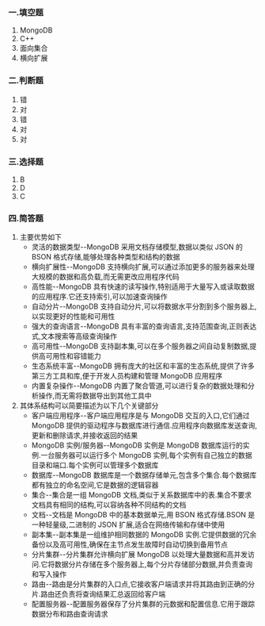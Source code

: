 ### 一.填空题

1. MongoDB
2. C++
3. 面向集合
4. 横向扩展

### 二.判断题

1. 错
2. 对
3. 错
4. 对
5. 对

### 三.选择题

1. B
2. D
3. C

### 四.简答题

1. 主要优势如下
   - 灵活的数据类型--MongoDB 采用文档存储模型,数据以类似 JSON 的 BSON 格式存储,能够处理各种类型和结构的数据
   - 横向扩展性--MongoDB 支持横向扩展,可以通过添加更多的服务器来处理大规模的数据和高负载,而无需更改应用程序代码
   - 高性能--MongoDB 具有快速的读写操作,特别适用于大量写入或读取数据的应用程序.它还支持索引,可以加速查询操作
   - 自动分片--MongoDB 支持自动分片,可以将数据水平分割到多个服务器上,以实现更好的性能和可用性
   - 强大的查询语言--MongoDB 具有丰富的查询语言,支持范围查询,正则表达式,文本搜索等高级查询操作
   - 高可用性--MongoDB 支持副本集,可以在多个服务器之间自动复制数据,提供高可用性和容错能力
   - 生态系统丰富--MongoDB 拥有庞大的社区和丰富的生态系统,提供了许多第三方工具和库,便于开发人员构建和管理 MongoDB 应用程序
   - 内置复杂操作--MongoDB 内置了聚合管道,可以进行复杂的数据处理和分析操作,而无需将数据导出到其他工具中
2. 其体系结构可以简要描述为以下几个关键部分
   - 客户端应用程序--客户端应用程序是与 MongoDB 交互的入口,它们通过 MongoDB 提供的驱动程序与数据库进行通信.应用程序向数据库发送查询,更新和删除请求,并接收返回的结果
   - MongoDB 实例/服务器--MongoDB 实例是 MongoDB 数据库运行的实例.一台服务器可以运行多个 MongoDB 实例,每个实例有自己独立的数据目录和端口.每个实例可以管理多个数据库
   - 数据库--MongoDB 数据库是一个数据存储单元,包含多个集合.每个数据库都有独立的命名空间,它是数据的逻辑容器
   - 集合--集合是一组 MongoDB 文档,类似于关系数据库中的表.集合不要求文档具有相同的结构,可以容纳各种不同结构的文档
   - 文档--文档是 MongoDB 中的基本数据单元,用 BSON 格式存储.BSON 是一种轻量级,二进制的 JSON 扩展,适合在网络传输和存储中使用
   - 副本集--副本集是一组维护相同数据的 MongoDB 实例.它提供数据的冗余备份以及高可用性,确保在主节点发生故障时自动切换到备用节点
   - 分片集群--分片集群允许横向扩展 MongoDB 以处理大量数据和高并发访问.它将数据分片存储在多个服务器上,每个分片存储部分数据,并负责查询和写入操作
   - 路由--路由是分片集群的入口点,它接收客户端请求并将其路由到正确的分片.路由还负责将查询结果汇总返回给客户端
   - 配置服务器--配置服务器保存了分片集群的元数据和配置信息.它用于跟踪数据分布和路由查询请求
